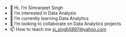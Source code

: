 - 👋 Hi, I’m Simranjeet Singh
- 👀 I’m interested in Data Analysis
- 🌱 I’m currently learning Data Analytics
- 💞️ I’m looking to collaborate on Data Analytics projects
- 📫 How to reach me sj_singh5897@yahoo.com

<!---
Mr-sjsingh/Mr-sjsingh is a ✨ special ✨ repository because its `README.md` (this file) appears on your GitHub profile.
You can click the Preview link to take a look at your changes.
--->
